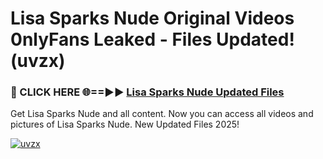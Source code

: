 # Lisa Sparks Nude Original Videos 0nlyFans Leaked - Files Updated! (uvzx)

<h3>🔴 CLICK HERE 🌐==►► <a href="https://tinyurl.com/5h6xmrr3" rel="nofollow">Lisa Sparks Nude Updated Files</a></h3>

Get Lisa Sparks Nude and all content. Now you can access all videos and pictures of Lisa Sparks Nude. New Updated Files 2025!

[![uvzx](https://i.imgur.com/KVD873Z.gif)](https://tinyurl.com/5h6xmrr3)
